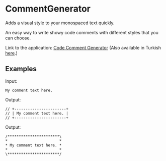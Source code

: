 # CommentGenerator
Adds a visual style to your monospaced text quickly.

An easy way to write showy code comments with different styles that you can choose.

Link to the application: [Code Comment Generator](http://bahadir.tuluce.ug.bilkent.edu.tr/projects/commentgenerator_en.html)
(Also available in Turkish [here](http://bahadir.tuluce.ug.bilkent.edu.tr/projects/commentgenerator.html).)

## Examples

Input:
```
My comment text here.
```

Output:
```
// +-----------------------+
// | My comment text here. |
// +-----------------------+
```

Output:
```
/***********************\
*                       *
* My comment text here. *
*                       *
\***********************/
```
